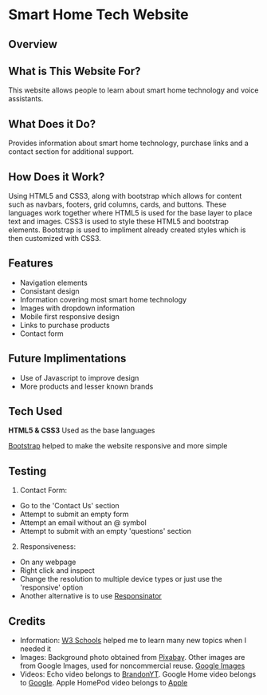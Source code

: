 # Smart Home Tech Website

## Overview


## What is This Website For?

This website allows people to learn about smart home technology and voice assistants.

## What Does it Do?

Provides information about smart home technology, purchase links and a contact section for additional support.

## How Does it Work?

Using HTML5 and CSS3, along with bootstrap which allows for content such as navbars, footers, grid columns, cards, and buttons.
These languages work together where HTML5 is used for the base layer to place text and images.
CSS3 is used to style these HTML5 and bootstrap elements.
Bootstrap is used to impliment already created styles which is then customized with CSS3.

## Features 

- Navigation elements
- Consistant design
- Information covering most smart home technology
- Images with dropdown information
- Mobile first responsive design
- Links to purchase products
- Contact form

## Future Implimentations

- Use of Javascript to improve design
- More products and lesser known brands

## Tech Used

**HTML5 & CSS3**
Used as the base languages

[Bootstrap](http://getbootstrap.com/)
helped to make the website responsive and more simple

## Testing 

1. Contact Form:
* Go to the 'Contact Us' section
* Attempt to submit an empty form
* Attempt an email without an @ symbol
* Attempt to submit with an empty 'questions' section

2. Responsiveness:
* On any webpage
* Right click and inspect
* Change the resolution to multiple device types or just use the 'responsive' option
* Another alternative is to use [Responsinator](https://www.responsinator.com)

## Credits

- Information: [W3 Schools](https://www.w3schools.com/) helped me to learn many new topics when I needed it
- Images: Background photo obtained from [Pixabay](www.pixabay.com). Other images are from Google Images, used for noncommercial reuse. [Google Images](https://www.google.ie/search?hl=en&biw=1920&bih=969&tbs=isz%3Al%2Cic%3Atrans&tbm=isch&sa=1&ei=ve0WXNq9JPmQ1fAP4I68mAM&q=apple+homepod&oq=apple+homepod&gs_l=img.3..35i39j0l9.4486.5869..5954...0.0..0.277.988.11j1j1......1....1..gws-wiz-img.......0i67.3L98xrbBYeI#imgrc=s7Zkvnu7B_OqQM:)
- Videos: Echo video belongs to [BrandonYT](https://www.youtube.com/watch?v=zmhcPKKt7gw). Google Home video belongs to [Google](https://www.youtube.com/watch?v=r0iLfAV0pIg). Apple HomePod video belongs to [Apple](https://www.youtube.com/watch?v=305ryPvU6A8)